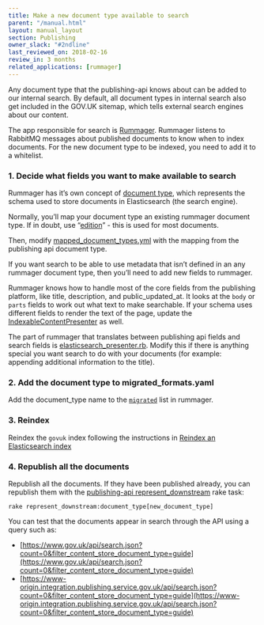 ```yaml
---
title: Make a new document type available to search
parent: "/manual.html"
layout: manual_layout
section: Publishing
owner_slack: "#2ndline"
last_reviewed_on: 2018-02-16
review_in: 3 months
related_applications: [rummager]
---
```


Any document type that the publishing-api knows about can be added to our internal search.
By default, all document types in internal search also get included in the GOV.UK sitemap, which tells external search engines about our content.

The app responsible for search is [Rummager](https://github.com/alphagov/rummager). Rummager listens to RabbitMQ messages about published documents to know when to index documents. For the new document type to be indexed, you need to add it to a whitelist.

### 1. Decide what fields you want to make available to search
Rummager has it’s own concept of [document type](https://github.com/alphagov/rummager/blob/master/doc/schemas.md#elasticsearch-document-types),
which represents the schema used to store documents in Elasticsearch (the search
engine).

Normally, you’ll map your document type an existing rummager document type. If in doubt, use “[edition](https://github.com/alphagov/rummager/blob/master/config/schema/elasticsearch_types/edition.json)” - this is used for most documents.

Then, modify [mapped_document_types.yml](https://github.com/alphagov/rummager/blob/master/config/govuk_index/mapped_document_types.yaml) with the mapping from the publishing api document type.

If you want search to be able to use metadata that isn’t defined in an any rummager document type, then you’ll need to add new fields to rummager.

Rummager knows how to handle most of the core fields from the publishing platform, like title, description, and public_updated_at.
It looks at the `body` or `parts` fields to work out what text to make searchable. If your schema uses different fields to render the text of the page, update the [IndexableContentPresenter](https://github.com/alphagov/rummager/blob/master/lib/govuk_index/presenters/indexable_content_presenter.rb) as well.

The part of rummager that translates between publishing api fields and search fields is [elasticsearch_presenter.rb](https://github.com/alphagov/rummager/blob/master/lib/govuk_index/presenters/elasticsearch_presenter.rb). Modify this if there is anything special you want search to do with your documents (for example: appending additional information to the title).

### 2. Add the document type to migrated_formats.yaml
Add the document_type name to the [`migrated`](https://github.com/alphagov/rummager/blob/master/config/govuk_index/migrated_formats.yaml) list in rummager.

### 3. Reindex
Reindex the `govuk` index following the instructions in [Reindex an Elasticsearch index](reindex-elasticsearch.html)

### 4. Republish all the documents
Republish all the documents. If they have been published already, you can
republish them with the [publishing-api represent_downstream](https://github.com/alphagov/publishing-api/blob/master/lib/tasks/represent_downstream.rake)
rake task:

```
rake represent_downstream:document_type[new_document_type]
```

You can test that the documents appear in search through the API using a query such as:

- [https://www.gov.uk/api/search.json?count=0&filter_content_store_document_type=guide](https://www.gov.uk/api/search.json?count=0&filter_content_store_document_type=guide)
- [https://www-origin.integration.publishing.service.gov.uk/api/search.json?count=0&filter_content_store_document_type=guide](https://www-origin.integration.publishing.service.gov.uk/api/search.json?count=0&filter_content_store_document_type=guide)
